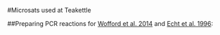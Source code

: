 #Microsats used at Teakettle

##Preparing PCR reactions for [Wofford et al. 2014](http://www.ncbi.nlm.nih.gov/pmc/articles/PMC4103111/) and [Echt et al. 1996](http://www.nrcresearchpress.com/doi/abs/10.1139/g96-138#.VPIPFFPF9TM):
